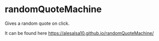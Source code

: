 # randomQuoteMachine
Gives a random quote on click.

It can be found here https://alesalsa10.github.io/randomQuoteMachine/
